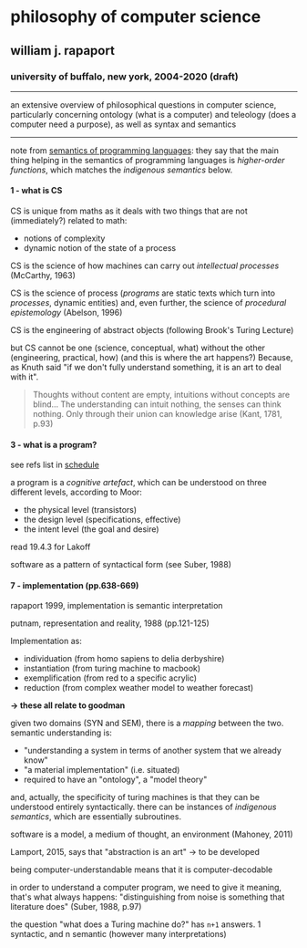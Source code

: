 # philosophy of computer science

## william j. rapaport

### university of buffalo, new york, 2004-2020 (draft)

---

an extensive overview of philosophical questions in computer science, particularly concerning ontology (what is a computer) and teleology (does a computer need a purpose), as well as syntax and semantics

---

note from [semantics of programming languages](https://archive.org/details/semanticsofprogr0000gunt/page/218/mode/2up): they say that the main thing helping in the semantics of programming languages is *higher-order functions*, which matches the *indigenous semantics* below.

#### 1 - what is CS

CS is unique from maths as it deals with two things that are not (immediately?) related to math:

- notions of complexity
- dynamic notion of the state of a process

CS is the science of how machines can carry out *intellectual processes* (McCarthy, 1963)

CS is the science of process (*programs* are static texts which turn into *processes*, dynamic entities) and, even further, the science of *procedural epistemology* (Abelson, 1996)

CS is the engineering of abstract objects (following Brook's Turing Lecture)

but CS cannot be one (science, conceptual, what) without the other (engineering, practical, how) (and this is where the art happens?) Because, as Knuth said "if we don't fully understand something, it is an art to deal with it".

> Thoughts without content are empty, intuitions without concepts are blind... The understanding can intuit nothing, the senses can think nothing. Only through their union can knowledge arise (Kant, 1781, p.93)

#### 3 - what is a program?

see refs list in [schedule](schedule_2021_1.md)

a program is a *cognitive artefact*, which can be understood on three different levels, according to Moor:

- the physical level (transistors)
- the design level (specifications, effective)
- the intent level (the goal and desire)

read 19.4.3 for Lakoff

software as a pattern of syntactical form (see Suber, 1988)

#### 7 -  implementation (pp.638-669)

rapaport 1999, implementation is semantic interpretation

putnam, representation and reality, 1988 (pp.121-125)

Implementation as:

- individuation (from homo sapiens to delia derbyshire)
- instantiation (from turing machine to macbook)
- exemplification (from red to a specific acrylic)
- reduction (from complex weather model to weather forecast)

**-> these all relate to goodman**

given two domains (SYN and SEM), there is a *mapping* between the two. semantic understanding is:

- "understanding a system in terms of another system that we already know"
- "a material implementation" (i.e. situated)
- required to have an "ontology", a "model theory"

and, actually, the specificity of turing machines is that they can be understood entirely syntactically. there can be instances of *indigenous semantics*, which are essentially subroutines.

software is a model, a medium of thought, an environment (Mahoney, 2011)

Lamport, 2015, says that "abstraction is an art" -> to be developed

being computer-understandable means that it is computer-decodable

in order to understand a computer program, we need to give it meaning, that's what always happens: "distinguishing from noise is something that literature does" (Suber, 1988, p.97)

the question "what does a Turing machine do?" has `n+1` answers. 1 syntactic, and n semantic (however many interpretations)
